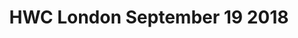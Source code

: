 ---
title: HWC London September 19 2018
start: 2018-09-19T19:00:00+00:00
end: 2018-09-19T20:30:00+00:00
venue: thehub-coventgarden
tito: 2018-09-19
requirements: "<p>Join us anytime from 18:30 onwards at Proven Dough cafe below Hub by Premier Inn hotel in Covent Garden. The main event starts at 19:00. No need to check-in at the venue just look out for <a href='https://calumryan.com'>Calum Ryan</a>, the organiser, usually sitting towards the back of the cafe with HWC printouts on the table.</p><p>There are a few different ways you can register for Homebrew Website Club London:</p>"
description: "Demos of personal websites and the opportunity to create, update or experiment on your personal website"
---